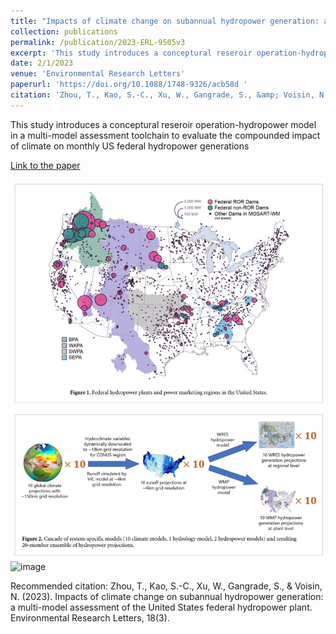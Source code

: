 ```yaml
---
title: "Impacts of climate change on subannual hydropower generation: a multi-model assessment of the United States federal hydropower plant"
collection: publications
permalink: /publication/2023-ERL-9505v3
excerpt: 'This study introduces a conceptural reseroir operation-hydropower model in a multi-model assessment toolchain to evaluate the compounded impact of climate on monthly US federal hydropower generations'
date: 2/1/2023
venue: 'Environmental Research Letters'
paperurl: 'https://doi.org/10.1088/1748-9326/acb58d '
citation: 'Zhou, T., Kao, S.-C., Xu, W., Gangrade, S., &amp; Voisin, N. (2023). Impacts of climate change on subannual hydropower generation: a multi-model assessment of the United States federal hydropower plant. Environmental Research Letters, 18(3). '
---
```

This study introduces a conceptural reseroir operation-hydropower model in a multi-model assessment toolchain to evaluate the compounded impact of climate on monthly US federal hydropower generations

[Link to the paper](https://doi.org/10.1088/1748-9326/acb58d )

![image](../images/papers/2023-ERL-9505v3.png)
![image](https://content.cld.iop.org/journals/1748-9326/18/3/034009/revision1/erlacb58df7_lr.jpg?Expires=1703714649&Signature=bMxg8B5rGq1MdFJlfiZpH9yMXVWLmD77yVyTDRqaTDfZmharD7nemzdI7s5LEy6TV9PEpLd79ZVPuEdFCCE3aQG~FZBwTRUrhYBsLF06DUYZL1xPqtfzD43pLlCO3QUqq-Xu4x6o2dqLVpmCM5wZRj1k2bHqZLDd5E2eJOKqd38gXG0E3TIrPe80rJINhsF74-zc0VeMZgCKv0gWC~ZX8xFWGIKQ35b~uXc~aoE6cAzqUqYO09Fq7VJr0i2qxr06-vc7IBtkYGVswLk2fTgJ-0DK2C~SNsX0-892-l3MhjzAcwIoSq1eLJKghC91FNcpRWBBnV-vqkqvobaSq4WhDw__&Key-Pair-Id=KL1D8TIY3N7T8)

Recommended citation: Zhou, T., Kao, S.-C., Xu, W., Gangrade, S., & Voisin, N. (2023). Impacts of climate change on subannual hydropower generation: a multi-model assessment of the United States federal hydropower plant. Environmental Research Letters, 18(3). 
